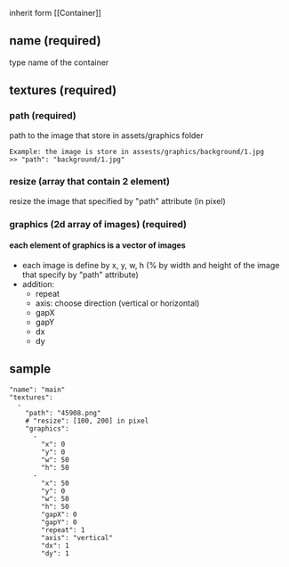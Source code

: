 inherit form [[Container]]
## name (required)
type name of the container 
## textures (required)
### path (required)
path to the image that store in assets/graphics folder 

```
Example: the image is store in assests/graphics/background/1.jpg
>> "path": "background/1.jpg"
```

### resize (array that contain 2 element)
resize the image that specified by "path" attribute (in pixel)
### graphics (2d array of images) (required)
#### each element of graphics is a vector of images 
- each image is define by x, y, w, h (% by width and height of the image that specify by "path" attribute)
- addition:
	- repeat
	- axis: choose direction (vertical or horizontal)
	- gapX
	- gapY 
	- dx
	- dy 
## sample 
```
"name": "main"
"textures":
  - 
    "path": "45908.png" 
    # "resize": [100, 200] in pixel
    "graphics":
      -
        "x": 0
        "y": 0 
        "w": 50
        "h": 50
      -
        "x": 50
        "y": 0 
        "w": 50
        "h": 50
        "gapX": 0  
        "gapY": 0
        "repeat": 1
        "axis": "vertical" 
        "dx": 1
        "dy": 1
```
